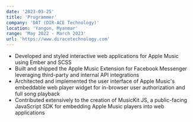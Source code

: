 ```yaml
---
date: '2023-03-25'
title: 'Programmer'
company: 'DAT (DIR-ACE Technology)'
location: 'Yangon, Myanmar'
range: 'May 2022 - March 2023'
url: 'https://www.diracetechnology.com'
---
```


- Developed and styled interactive web applications for Apple Music using Ember and SCSS
- Built and shipped the Apple Music Extension for Facebook Messenger leveraging third-party and internal API integrations
- Architected and implemented the user interface of Apple Music's embeddable web player widget for in-browser user authorization and full song playback
- Contributed extensively to the creation of MusicKit JS, a public-facing JavaScript SDK for embedding Apple Music players into web applications
